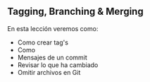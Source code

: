 ## Tagging, Branching & Merging

En esta lección veremos como:

 - Como crear tag's
 - Como 
 - Mensajes de un commit
 - Revisar lo que ha cambiado
 - Omitir archivos en Git
<!--stackedit_data:
eyJoaXN0b3J5IjpbLTg5MzY0MDc5OF19
-->